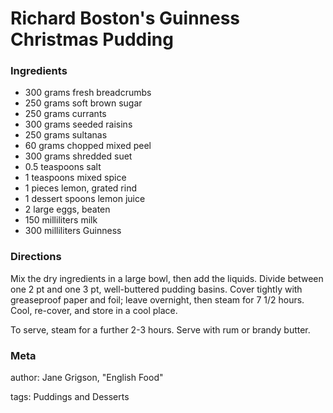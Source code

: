# Richard Boston's Guinness Christmas Pudding

### Ingredients
 * 300 grams fresh breadcrumbs
 * 250 grams soft brown sugar
 * 250 grams currants
 * 300 grams seeded raisins
 * 250 grams sultanas
 * 60 grams chopped mixed peel
 * 300 grams shredded suet
 * 0.5 teaspoons salt
 * 1 teaspoons mixed spice
 * 1 pieces lemon, grated rind
 * 1 dessert spoons lemon juice
 * 2 large eggs, beaten
 * 150 milliliters milk
 * 300 milliliters Guinness

### Directions

Mix the dry ingredients in a large bowl, then add the liquids.  Divide between one 2 pt and one 3 pt, well-buttered pudding basins.  Cover tightly with greaseproof paper and foil; leave overnight, then steam for 7 1/2 hours.  Cool, re-cover, and store in a cool place.

To serve, steam for a further 2-3 hours.  Serve with rum or brandy butter.

### Meta
author: Jane Grigson, "English Food"

tags: Puddings and Desserts


